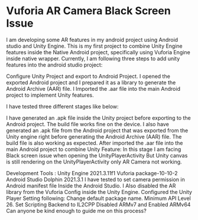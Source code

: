 
# Vuforia AR Camera Black Screen Issue

I am developing some AR features in my android project using Android studio and Unity Engine. This is my first project to combine Unity Engine features inside the Native Android project, specifically using Vuforia Engine inside native wrapper.
Currently, I am following three steps to add unity features into the android studio project:

Configure Unity Project and export to Android Project.
I opened the exported Android project and I prepared it as a library to generate the Android Archive (AAR) file.
I Imported the .aar file into the main Android project to implement Unity features.

I have tested three different stages like below:

I have generated an .apk file inside the Unity project before exporting to the Android project. The build file works fine on the device.
I also have generated an .apk file from the Android project that was exported from the Unity engine right before generating the Android Archive (AAR) file. The build file is also working as expected.
After imported the .aar file into the main Android project to combine Unity Feature: In this stage I am facing Black screen issue when opening the UnityPlayerActivity But Unity canvas is still rendering on the UnityPlayerActivity only AR Camera not working.

Development Tools :
Unity Engine 2021.3.11f1
Vuforia package-10-10-2
Android Studio Dolphin 2021.3.1
I have tested to set camera permission in Android manifest file Inside the Android Studio.
I Also disabled the AR library from the Vuforia Config inside the Unity Engine.
Configured the Unity Player Setting following:
Change default package name.
Minimum API Level 26.
Set Scripting Backend to IL2CPP
Disabled ARMv7 and Enabled ARMv64
Can anyone be kind enough to guide me on this process?

        